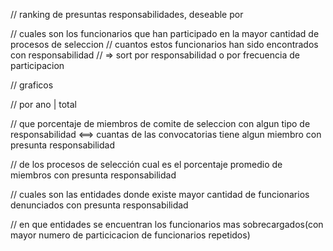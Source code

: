 // ranking de presuntas responsabilidades, deseable por

// cuales son los funcionarios que han participado en la mayor cantidad de procesos de seleccion
// cuantos estos funcionarios han sido encontrados con responsabilidad
// => sort por responsabilidad o por frecuencia de participacion

// graficos

// por ano | total

// que porcentaje de miembros de comite de seleccion con algun tipo de responsabilidad <==> cuantas de las convocatorias tiene algun miembro con presunta responsabilidad

// de los procesos de selección cual es el porcentaje promedio de miembros con presunta responsabilidad

// cuales son las entidades donde existe mayor cantidad de funcionarios denunciados con presunta responsabilidad

// en que entidades se encuentran los funcionarios mas sobrecargados(con mayor numero de particicacion de funcionarios repetidos)
